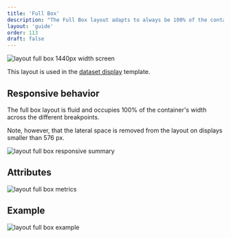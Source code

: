 ```yaml
---
title: 'Full Box'
description: "The Full Box layout adapts to always be 100% of the container's width, occupying twelve columns of the grid."
layout: 'guide'
order: 113
draft: false
---
```


![layout full box 1440px width screen](/images/lexicon/layoutfb01.jpg)

This layout is used in the [dataset display](../../../core-components/dataset-display) template.

## Responsive behavior

The full box layout is fluid and occupies 100% of the container's width across the different breakpoints.

Note, however, that the lateral space is removed from the layout on displays smaller than 576 px.

![layout full box responsive summary](/images/lexicon/layoutfbsummary.jpg)

## Attributes

![layout full box metrics](/images/lexicon/layoutfbmetrics01.jpg)

## Example

![layout full box example](/images/lexicon/layoutfbmetricsexample.jpg)
